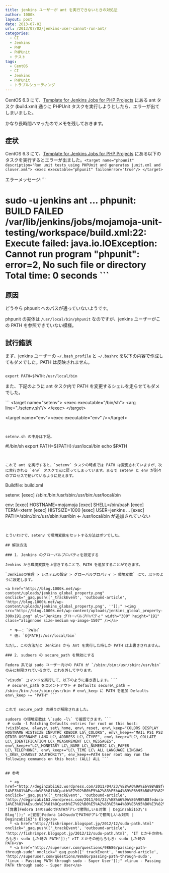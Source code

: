 ```yaml
---
title: jenkins ユーザーが ant を実行できないときの対処法
author: 1000k
layout: post
date: 2013-07-02
url: /2013/07/02/jenkins-user-cannot-run-ant/
categories:
  - CI
  - Jenkins
  - PHP
  - PHPUnit
  - テスト
tags:
  - CentOS
  - CI
  - Jenkins
  - PHPUnit
  - トラブルシューティング
---
```

CentOS 6.3 にて、<a href="http://jenkins-php.org/" onclick="_gaq.push(['_trackEvent', 'outbound-article', 'http://jenkins-php.org/', 'Template for Jenkins Jobs for PHP Projects']);" >Template for Jenkins Jobs for PHP Projects</a> にある ant タスク (build.xml) 通りに PHPUnit タスクを実行しようとしたら、エラーが出てしまいました。

かなり長時間ハマったのでメモを残しておきます。

<!--more-->

## 症状

CentOS 6.3 にて、<a href="http://jenkins-php.org/" onclick="_gaq.push(['_trackEvent', 'outbound-article', 'http://jenkins-php.org/', 'Template for Jenkins Jobs for PHP Projects']);" >Template for Jenkins Jobs for PHP Projects</a> にある以下のタスクを実行するとエラーが出ました。```
 <target name="phpunit" description="Run unit tests using PHPUnit and generates junit.xml and clover.xml"> <exec executable="phpunit" failonerror="true"/> </target> ```


エラーメッセージ:```
 # sudo -u jenkins ant ... phpunit: BUILD FAILED /var/lib/jenkins/jobs/mojamoja-unit-testing/workspace/build.xml:22: Execute failed: java.io.IOException: Cannot run program "phpunit": error=2, No such file or directory Total time: 0 seconds ```


## 原因

どうやら phpunit へのパスが通っていないようです。

phpunit の実体は `/usr/local/bin/phpunit` なのですが、jenkins ユーザーがこの PATH を参照できていない模様。

## 試行錯誤

まず、jenkins ユーザーの `~/.bash_profile` と `~/.bashrc` を以下の内容で作成してもダメでした。PATH は反映されません。

```

export PATH=$PATH:/usr/local/bin
```

<p>また、下記のように ant タスク内で PATH を変更するシェルを走らせてもダメでした。</p>
```
&lt;target name="setenv">
   &lt;exec executable="/bin/sh">
     &lt;arg line="./setenv.sh"/>
   &lt;/exec>
 &lt;/target>

 &lt;target name="env">&lt;exec executable="env" />&lt;/target>
```


setenv.sh の中身は下記。

```
#!/bin/sh
export PATH=${PATH}:/usr/local/bin
echo $PATH
```


これで ant を実行すると、`setenv` タスクの時点では PATH は変更されていますが、次に実行される `env` タスクで元に戻ってしまっています。まるで setenv と env が別々のプロセスで動いているように見えます。

```
Buildfile: build.xml

setenv:
     [exec] /sbin:/bin:/usr/sbin:/usr/bin:/usr/local/bin

env:
     [exec] HOSTNAME=mojamoja
     [exec] SHELL=/bin/bash
     [exec] TERM=xterm
     [exec] HISTSIZE=1000
     [exec] USER=jenkins
     ...
     [exec] PATH=/sbin:/bin:/usr/sbin:/usr/bin      &lt;- /usr/local/bin が追加されていない
```


とういわけで、setenv で環境変数をセットする方法はボツでした。

## 解決方法

### 1. Jenkins のグローバルプロパティを設定する

Jenkins から環境変数を上書きすることで、PATH を追加することができます。

`Jenkinsの管理 > システムの設定 > グローバルプロパティ > 環境変数` にて、以下のように設定します。

<a href="http://blog.1000k.net/wp-content/uploads/jenkins_global_property.png" onclick="_gaq.push(['_trackEvent', 'outbound-article', 'http://blog.1000k.net/wp-content/uploads/jenkins_global_property.png', '']);" ><img src="http://blog.1000k.net/wp-content/uploads/jenkins_global_property-300x191.png" alt="Jenkins グローバルプロパティ" width="300" height="191" class="alignnone size-medium wp-image-1507" /></a>

  * キー: `PATH`
  * 値: `${PATH}:/usr/local/bin`

ただし、この方法だと Jenkins から Ant を実行した時しか PATH は上書きされません。

### 2. sudoers の secure_path を無効にする

Fedora 系では sudo ユーザー向けの PATH が `/sbin:/bin:/usr/sbin:/usr/bin` のみに制限されているので、これを外してやります。

`visudo` コマンドを実行して、以下のように書き直します。```
 # secure\_path をコメントアウト # Defaults secure\_path = /sbin:/bin:/usr/sbin:/usr/bin # env\_keep に PATH を追加 Defaults env\_keep += "PATH" ```


これで secure_path の縛りが解除されました。

sudoers の環境変数は \`sudo -l\` で確認できます。```
 # sudo -l Matching Defaults entries for root on this host: !visiblepw, always\_set\_home, env\_reset, env\_keep="COLORS DISPLAY HOSTNAME HISTSIZE INPUTRC KDEDIR LS\_COLORS", env\_keep+="MAIL PS1 PS2 QTDIR USERNAME LANG LC\_ADDRESS LC\_CTYPE", env\_keep+="LC\_COLLATE LC\_IDENTIFICATION LC\_MEASUREMENT LC\_MESSAGES", env\_keep+="LC\_MONETARY LC\_NAME LC\_NUMERIC LC\_PAPER LC\_TELEPHONE", env\_keep+="LC\_TIME LC\_ALL LANGUAGE LINGUAS \_XKB\_CHARSET XAUTHORITY", env_keep+=PATH User root may run the following commands on this host: (ALL) ALL ```


## 参考

  * <a href="http://deginzabi163.wordpress.com/2011/04/23/%E8%A6%9A%E6%9B%B8fedora-14%E3%81%AEsudo%E3%81%8Cpath%E7%92%B0%E5%A2%83%E5%A4%89%E6%95%B0%E3%82%92%E6%BD%B0%E3%81%99%E3%81%AE%E3%81%8C%E9%AC%B1%E9%99%B6%E3%81%97%E3%81%84%EF%BC%86%E5%AF%BE%E7%AD%96/" onclick="_gaq.push(['_trackEvent', 'outbound-article', 'http://deginzabi163.wordpress.com/2011/04/23/%E8%A6%9A%E6%9B%B8fedora-14%E3%81%AEsudo%E3%81%8Cpath%E7%92%B0%E5%A2%83%E5%A4%89%E6%95%B0%E3%82%92%E6%BD%B0%E3%81%99%E3%81%AE%E3%81%8C%E9%AC%B1%E9%99%B6%E3%81%97%E3%81%84%EF%BC%86%E5%AF%BE%E7%AD%96/', '[覚書]Fedora 14のsudoでPATHがアレで鬱陶しい＆対策 | Deginzabi163\'s Blog']);" >[覚書]Fedora 14のsudoでPATHがアレで鬱陶しい＆対策 | Deginzabi163's Blog</a>
  * <a href="http://fishrimper.blogspot.jp/2012/12/sudo-path.html" onclick="_gaq.push(['_trackEvent', 'outbound-article', 'http://fishrimper.blogspot.jp/2012/12/sudo-path.html', 'IT とかその他もろもろ: sudo した時の PATH']);" >IT とかその他もろもろ: sudo した時の PATH</a>
  * <a href="http://superuser.com/questions/98686/passing-path-through-sudo" onclick="_gaq.push(['_trackEvent', 'outbound-article', 'http://superuser.com/questions/98686/passing-path-through-sudo', 'linux - Passing PATH through sudo - Super User']);" >linux - Passing PATH through sudo - Super User</a>